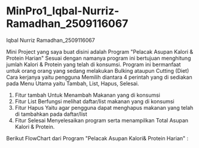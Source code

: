 # MinPro1_Iqbal-Nurriz-Ramadhan_2509116067
Iqbal Nurriz Ramadhan_2509116067

Mini Project yang saya buat disini adalah Program "Pelacak Asupan Kalori & Protein Harian"
Sesuai dengan namanya program ini bertujuan menghitung jumlah Kalori & Protein yang telah di konsumsi.
Program ini bermanfaat untuk orang orang yang sedang melakukan Bulking ataupun Cutting (Diet)
Cara kerjanya yaitu pengguna Memilih diantara 4 perintah yang di sediakan pada Menu Utama yaitu Tambah, List, Hapus, Selesai.

1. Fitur tambah
   Untuk Menambah Makanan yang di konsumsi
2. Fitur List
   Berfungsi melihat daftar/list makanan yang di konsumsi
3. Fitur Hapus
   Yaitu agar pengguna dapat menghapus makanan yang telah di tambahkan pada daftar/list
4. Fitur Selesai
   Menyelesaikan program serta menampilkan Total Asupan Kalori & Protein.

Berikut FlowChart dari Program "Pelacak Asupan Kalori& Protein Harian" :




